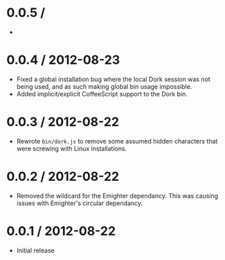 
0.0.5 /
==================

  * 

0.0.4 / 2012-08-23
==================

  * Fixed a global installation bug where the local Dork session was not
    being used, and as such making global bin usage impossible.
  * Added implicit/explicit CoffeeScript support to the Dork bin.

0.0.3 / 2012-08-22
==================

  * Rewrote `bin/dork.js` to remove some assumed hidden characters that were
    screwing with Linux installations.

0.0.2 / 2012-08-22
==================

  * Removed the wildcard for the Emighter dependancy. This was causing issues
    with Emighter's circular dependancy.

0.0.1 / 2012-08-22
==================

  * Initial release